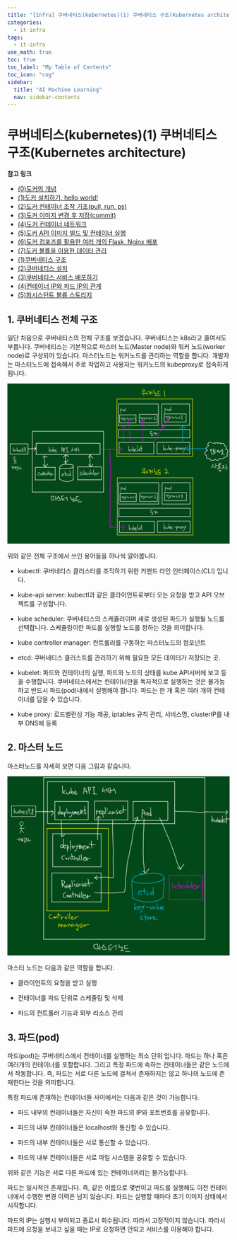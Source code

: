 ```yaml
---
title: "[Infra] 쿠버네티스(kubernetes)(1) 쿠버네티스 구조(Kubernetes architecture)" 
categories:
  - it-infra
tags:
  - it-infra
use_math: true
toc: true
toc_label: "My Table of Contents"
toc_icon: "cog"
sidebar:
  title: "AI Machine Learning"
  nav: sidebar-contents
---
```


# 쿠버네티스(kubernetes)(1) 쿠버네티스 구조(Kubernetes architecture)

**참고 링크**
* [(0)도커의 개념](https://losskatsu.github.io/it-infra/docker00/)  
* [(1)도커 설치하기, hello world!](https://losskatsu.github.io/it-infra/docker01/)  
* [(2)도커 컨테이너 조작 기초(pull, run, ps)](https://losskatsu.github.io/it-infra/docker02/)  
* [(3)도커 이미지 변경 후 저장(commit)](https://losskatsu.github.io/it-infra/docker03/)  
* [(4)도커 컨테이너 네트워크](https://losskatsu.github.io/it-infra/docker04/)  
* [(5)도커 API 이미지 빌드 및 컨테이너 실행](https://losskatsu.github.io/it-infra/docker05/)
* [(6)도커 컴포즈를 활용한 여러 개의 Flask, Nginx 배포](https://losskatsu.github.io/it-infra/docker06/)
* [(7)도커 볼륨을 이용한 데이터 관리](https://losskatsu.github.io/it-infra/docker07/)
* [(1)쿠버네티스 구조](https://losskatsu.github.io/it-infra/kubernetes01/)  
* [(2)쿠버네티스 설치](https://losskatsu.github.io/it-infra/kubernetes02/)
* [(3)쿠버네티스 서비스 배포하기](https://losskatsu.github.io/it-infra/kubernetes03/)
* [(4)컨테이너 IP와 파드 IP의 관계](https://losskatsu.github.io/it-infra/kubernetes04/)
* [(5)퍼시스턴트 볼륨 스토리지](https://losskatsu.github.io/it-infra/kubernetes05/)




## 1. 쿠버네티스 전체 구조

일단 처음으로 쿠버네티스의 전체 구조를 보겠습니다. 쿠버네티스는 k8s라고 줄여서도 부릅니다. 
쿠버네티스는 기본적으로 마스터 노드(Master node)와 워커 노드(worker node)로 구성되어 있습니다. 
마스터노드는 워커노드를 관리하는 역할을 합니다. 
개발자는 마스터노드에 접속해서 주로 작업하고 사용자는 워커노드의 kubeproxy로 접속하게 됩니다. 

<center><img src="/assets/images/infra/kubernetes/kubernetes01.jpg" width="800"></center>

위와 같은 전체 구조에서 쓰인 용어들을 하나씩 알아봅니다. 

* kubectl: 쿠버네티스 클러스터를 조작하기 위한 커맨드 라인 인터페이스(CLI) 입니다. 

* kube-api server: kubectl과 같은 클라이언트로부터 오는 요청을 받고 API 오브젝트를 구성합니다. 

* kube scheduler: 쿠버네티스의 스케쥴러이며 새로 생성된 파드가 실행될 노드를 선택합니다. 스케쥴링이란 파드를 실행할 노드를 정하는 것을 의미합니다. 

* kube controller manager: 컨트롤러를 구동하는 마스터노드의 컴포넌트

* etcd: 쿠버네티스 클러스트를 관리하기 위해 필요한 모든 데이터가 저장되는 곳.

* kubelet: 파드와 컨테이너의 실행, 파드와 노드의 상태를 kube API서버에 보고 등을 수행합니다. 쿠버네티스에서는 컨테이너만을 독자적으로 실행하는 것은 불가능하고 반드시 파드(pod)내에서 실행해야 합니다. 파드는 한 개 혹은 여러 개의 컨테이너를 담을 수 있습니다. 

* kube proxy: 로드밸런싱 기능 제공, iptables 규칙 관리, 서비스명, clusterIP를 내부 DNS에 등록   


## 2. 마스터 노드

마스터노드를 자세히 보면 다음 그림과 같습니다. 

<center><img src="/assets/images/infra/kubernetes/kubernetes02.jpg" width="800"></center>

마스터 노드는 다음과 같은 역할을 합니다. 

* 클라이언트의 요청을 받고 실행  

* 컨테이너를 파드 단위로 스케줄링 및 삭제

* 파드의 컨트롤러 기능과 외부 리소스 관리


## 3. 파드(pod)

파드(pod)는 쿠버네티스에서 컨테이너를 실행하는 최소 단위 입니다. 
파드는 하나 혹은 여러개의 컨테이너를 포함합니다. 
그리고 특정 파드에 속하는 컨테이너들은 같은 노드에서 작동합니다. 
즉, 파드는 서로 다른 노드에 걸쳐서 존재하지는 않고 하나의 노드에 존재한다는 것을 의미합니다. 

특정 파드에 존재하는 컨테이너들 사이에서는 다음과 같은 것이 가능합니다.   

* 파드 내부의 컨테이너들은 자신이 속한 파드의 IP와 포트번호를 공유합니다. 

* 파드의 내부 컨테이너들은 localhost와 통신할 수 있습니다. 

* 파드의 내부 컨테이너들은 서로 통신할 수 있습니다. 

* 파드의 내부 컨테이너들은 서로 파일 시스템을 공유할 수 있습니다. 

위와 같은 기능은 서로 다른 파드에 있는 컨테이너끼리는 불가능합니다.   


파드는 일시적인 존재입니다. 즉, 같은 이름으로 몇번이고 파드를 실행해도 이전 컨테이너에서 수행한 변경 이력은 남지 않습니다. 
파드는 실행할 때마다 초기 이미지 상태에서 시작합니다. 

파드의 IP는 실행시 부여되고 종료시 회수됩니다. 따라서 고정적이지 않습니다. 
따라서 파드에 요청을 보내고 싶을 때는 IP로 요청하면 안되고 서비스를 이용해야 합니다. 
